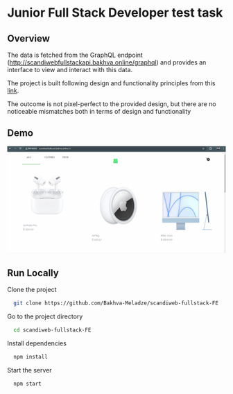 # Junior Full Stack Developer test task

## Overview

The data is fetched from the GraphQL endpoint (http://scandiwebfullstackapi.bakhva.online/graphql) and provides an interface to view and interact with this data.

The project is built following design and functionality principles from this  [link](https://scandiweb.notion.site/Junior-Full-Stack-Developer-test-task-3833494124714845b71bf46096b6eeb9).

The outcome is not pixel-perfect to the provided design, but there are no noticeable mismatches both in terms of design and functionality
## Demo
![](Demo.gif)

## Run Locally

Clone the project

```bash
  git clone https://github.com/Bakhva-Meladze/scandiweb-fullstack-FE
```

Go to the project directory

```bash
  cd scandiweb-fullstack-FE
```

Install dependencies

```bash
  npm install
```

Start the server

```bash
  npm start
```
